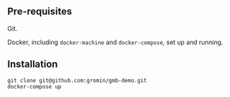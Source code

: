 ## Pre-requisites

Git.

Docker, including `docker-machine` and `docker-compose`, set up and running.

## Installation

```
git clone git@github.com:gromin/gmb-demo.git
docker-compose up
```
